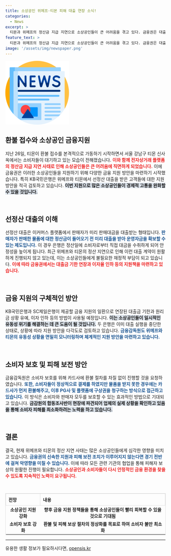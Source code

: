 ```yaml
---
title: 소상공인 위메프·티몬 피해 대출 연장 소식!
categories:
  - News
excerpt: >
  티몬과 위메프의 정산금 지급 지연으로 소상공인들이 큰 어려움을 겪고 있다. 금융권은 대출 조건 완화와 지원책을 적극 검토하며, 소비자 보호를 위한 긴급 조치를 마련 중이다. 지금 바로 확인하세요!
feature_text: >
  티몬과 위메프의 정산금 지급 지연으로 소상공인들이 큰 어려움을 겪고 있다. 금융권은 대출 조건 완화와 지원책을 적극 검토하며, 소비자 보호를 위한 긴급 조치를 마련 중이다. 지금 바로 확인하세요!
image: '/assets/img/newspaper.png'
---
```


<p><img src="/assets/img/newspaper.png" alt="kimp 속보" /></p>

<h2 data-ke-size="size26">환불 접수와 소상공인 금융지원</h2>

<p data-ke-size="size16">지난 26일, 티몬이 환불 접수를 본격적으로 가동하기 시작하면서 서울 강남구 티몬 신사옥에서는 소비자들이 대기하고 있는 모습이 전해졌습니다. <b><span style="color: #ee2323;">이와 함께 전자상거래 플랫폼의 정산금 지급 지연 사태로 인해 소상공인들은 큰 어려움에 직면하게 되었습니다.</span></b> 이에 금융권은 이러한 소상공인들을 지원하기 위해 다양한 금융 지원 방안을 마련하기 시작했습니다. 특히 KB국민은행은 위메프와 티몬에서 선정산 대출을 받은 고객들에 대한 지원 방안을 적극 검토하고 있습니다. <b><span style="background-color: #21538527;">이번 지원으로 많은 소상공인들이 경제적 고통을 완화할 수 있을 것입니다.</span></b></p>

<p data-ke-size="size16">&nbsp;</p>

<h2 data-ke-size="size26">선정산 대출의 이해</h2>

<p data-ke-size="size16">선정산 대출은 이커머스 플랫폼에서 판매자가 미리 판매대금을 대출받는 형태입니다. <b><span style="color: #1a5490;">판매자가 판매한 물품에 대한 정산금이 들어오기 전 미리 대출을 받아 운영자금을 확보할 수 있는 제도입니다.</span></b> 이 경우 은행은 정산일에 소비자로부터 직접 대금을 수취하게 되어 안정성을 높이게 됩니다. 최근 위메프와 티몬의 정산 지연으로 인해 이런 대출 계약이 원활하게 진행되지 않고 있는데, 이는 소상공인들에게 불필요한 재정적 부담이 되고 있습니다. <b><span style="color: #ee2323;">이에 따라 금융권에서는 대출금 기한 연장과 이자율 인하 등의 지원책을 마련하고 있습니다.</span></b></p>

<p data-ke-size="size16">&nbsp;</p>

<h2 data-ke-size="size26">금융 지원의 구체적인 방안</h2>

<p data-ke-size="size16">KB국민은행과 SC제일은행이 제공할 금융 지원의 일환으로 연장된 대출금 기한과 원리금 상황 유예, 이자 인하 등의 방법이 사용될 예정입니다. <b><span style="background-color: #21538527;">이는 소상공인들이 일시적인 유동성 위기를 해결하는 데 큰 도움이 될 것입니다.</span></b> 두 은행은 이미 대출 실행을 중단한 상태로, 상황에 따라 지원 방안을 다각도로 검토하고 있습니다. <b><span style="color: #1a5490;">금융감독원도 위메프와 티몬의 유동성 상황을 면밀히 모니터링하며 체계적인 지원 방안을 마련하고 있습니다.</span></b></p>

<p data-ke-size="size16">&nbsp;</p>

<h2 data-ke-size="size26">소비자 보호 및 피해 보전 방안</h2>

<p data-ke-size="size16">금융감독원은 소비자 보호를 위해 카드사에 환불 절차를 차질 없이 진행할 것을 요청하였습니다. <b><span style="color: #1a5490;">또한, 소비자들이 정상적으로 결제를 하였지만 물품을 받지 못한 경우에는 카드사가 먼저 환불해주고, 이후 PG사 및 플랫폼에 구상권을 청구하는 방식으로 접근하고 있습니다.</span></b> 이 방식은 소비자와 판매자 모두를 보호할 수 있는 효과적인 방법으로 기대되고 있습니다. <b><span style="background-color: #21538527;">금감원의 합동조사반이 현장에 파견되어 업체의 실제 상황을 확인하고 있음을 통해 소비자 피해를 최소화하려는 노력을 하고 있습니다.</span></b></p>

<p data-ke-size="size16">&nbsp;</p>

<h2 data-ke-size="size26">결론</h2>

<p data-ke-size="size16">결국, 현재 위메프와 티몬의 정산 지연 사태는 많은 소상공인들에게 심각한 영향을 미치고 있습니다. <b><span style="color: #1a5490;">금융권의 신속한 지원과 피해 보전 조치가 이루어지지 않는다면 경기 전반에 걸쳐 악영향을 미칠 수 있습니다.</span></b> 이에 따라 모든 관련 기관의 협업을 통해 피해자 보상의 원활한 진행이 필요합니다. <b><span style="color: #ee2323;">소상공인과 소비자들이 다시 안정적인 금융 환경을 찾을 수 있도록 지속적인 노력이 요구됩니다.</span></b></p>

<p data-ke-size="size16">&nbsp;</p>

<table style="width: 100%; border: 1px solid #ddd; border-collapse: collapse;">
  <tr>
    <td style="border: 1px solid #ddd; padding: 8px;"><b>전망</b></td>
    <td style="border: 1px solid #ddd; padding: 8px;"><b>내용</b></td>
  </tr>
  <tr>
    <td style="text-align: center; height: 17px;"><b>소상공인 지원 강화</b></td>
    <td style="text-align: center; height: 17px;"><b>향후 금융 지원 정책들을 통해 소상공인들이 빨리 회복할 수 있을 것으로 기대됨</b></td>
  </tr>
  <tr>
    <td style="text-align: center; height: 17px;"><b>소비자 보호 강화</b></td>
    <td style="text-align: center; height: 17px;"><b>환불 및 피해 보상 절차의 정상화를 목표로 하여 소비자 불만 최소화</b></td>
  </tr>
</table>

<hr style="border: 1px solid #ddd;">
유용한 생활 정보가 필요하시다면, <a href="https://opensis.kr" rel="dofollow">opensis.kr</a>


